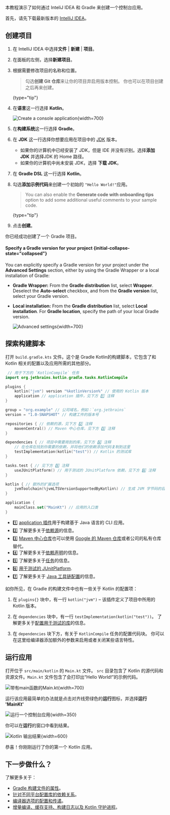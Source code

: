 [//]: # (title: 以 Gradle 与 Kotlin/JVM 入门)

本教程演示了如何通过 InteliJ IDEA 和 Gradle 来创建一个控制台应用。

首先，请先下载最新版本的 [IntelliJ IDEA](https://www.jetbrains.com/idea/download/index.html)。

## 创建项目

1. 在 IntelliJ IDEA 中选择**文件** | **新建** | **项目**。
2. 在面板的左侧，选择**新建项目**。
3. 根据需要修改项目的名称和位置。

   > 勾选**创建 Git 仓库**来让你的项目弃启用版本控制。
   > 你也可以在项目创建之后再来创建。
   > 
   {type="tip"}

4. 在**语言**这一行选择 **Kotlin**。

   ![Create a console application](jvm-new-gradle-project.png){width=700}

5. 在**构建系统**这一行选择 **Gradle**。
6. 在 **JDK** 这一行选择你想要应用在项目中的 [JDK](https://www.oracle.com/java/technologies/downloads/)
   版本。
    * 如果你的计算机中已经安装了 JDK，但是 IDE 并没有识别。选择**添加 JDK** 并选择<!--
      -->JDK 的 Home 路径。
    * 如果你的计算机中尚未安装 JDK，选择 **下载 JDK**。

7. 在 **Gradle DSL** 这一行选择 **Kotlin**。
8. 勾选**添加示例代码**来创建一个初始的 `"Hello World!"`应用。

   > You can also enable the **Generate code with onboarding tips** option to add some additional useful comments to your
   > sample code.
   >
   {type="tip"}

10. 点击**创建**。

你已经成功创建了一个 Gradle 项目。

#### Specify a Gradle version for your project {initial-collapse-state="collapsed"}

You can explicitly specify a Gradle version for your project under the **Advanced Settings** section, either by using the Gradle Wrapper or a local installation of Gradle:
* **Gradle Wrapper:** From the **Gradle distribution** list,  select **Wrapper**. Deselect the **Auto-select** checkbox, and from the **Gradle version** list, select your Gradle version.
* **Local installation:** From the **Gradle distribution** list, select **Local installation**.  For **Gradle location**, specify the path of your local Gradle version.

   ![Advanced settings](jvm-new-gradle-project-advanced.png){width=700}

## 探索构建脚本

打开 `build.gradle.kts` 文件。这个是 Gradle Kotlin的构建脚本，它包含了和 Kotlin 相关的配置以及应用所需的其他部分。

```kotlin
 // 用于下方的 `KotlinCompile` 任务
import org.jetbrains.kotlin.gradle.tasks.KotlinCompile

plugins {
    kotlin("jvm") version "%kotlinVersion%" // 使用的 Kotlin 版本
    application // application 插件，见下方 1️⃣ 注释
}

group = "org.example" // 公司域名，例如：`org.jetbrains`
version = "1.0-SNAPSHOT" // 构建工件的版本号

repositories { // 依赖的源，见下方 2️⃣ 注释
    mavenCentral() // Maven 中心仓库，见下方 3️⃣ 注释
}

dependencies { // 项目中需要用到的库，见下方 4️⃣ 注释
    // 在仓库在找到你需要的依赖，并将他们的依赖添加代码复制到这里
    testImplementation(kotlin("test")) // Kotlin 的测试库
}

tasks.test { // 见下方 5️⃣ 注释
    useJUnitPlatform() // 用于测试的 JUnitPlatform 依赖，见下方 6️⃣ 注释
}

kotlin { // 额外的扩展选项
    jvmToolchain(%jvmLTSVersionSupportedByKotlin%) // 生成 JVM 字节码的目标版本，见下方 7️⃣ 注释
}

application {
    mainClass.set("MainKt") // 应用的入口类
}
```

* 1️⃣ [application 插件](https://docs.gradle.org/current/userguide/application_plugin.html)用于构建基于 Java 语言的 CLI 应用。
* 2️⃣ 了解更多关于[依赖源](https://docs.gradle.org/current/userguide/declaring_repositories.html)的信息。
* 3️⃣ [Maven 中心仓库](https://central.sonatype.com/)也可以使用 [Google 的 Maven 仓库](https://maven.google.com/)或者公司的私有仓库替代。
* 4️⃣ 了解更多关于[依赖声明](https://docs.gradle.org/current/userguide/declaring_dependencies.html)的信息。
* 5️⃣ 了解更多关于[任务](https://docs.gradle.org/current/dsl/org.gradle.api.Task.html)的信息。
* 6️⃣ [用于测试的 JUnitPlatform](https://docs.gradle.org/current/javadoc/org/gradle/api/tasks/testing/Test.html#useJUnitPlatform).
* 7️⃣ 了解更多关于 [Java 工具链配置](gradle-configure-project.md#gradle-java-toolchains-support)的信息。

如你所见，在 Gradle 的构建文件中也有一些关于 Kotlin 的配置项：

1. 在 `plugins{}` 块中，有一行 `kotlin("jvm")` – 该插件定义了项目中所用的 Kotlin 版本。

2. 在 `dependencies` 块中，有一行 `testImplementation(kotlin("test"))`。
   了解更多关于[配置用于测试的库](gradle-configure-project.md#set-dependencies-on-test-libraries)的信息。

3. 在 `dependencies` 块下方，有关于 `KotlinCompile` 任务的配置代码块。
   你可以在这里给编译器添加额外的参数来启用或者关闭某些语言特性。

## 运行应用

打开位于 `src/main/kotlin` 的 `Main.kt` 文件。
`src` 目录包含了 Kotlin 的源代码和资源文件。`Main.kt` 文件包含了会打印出<!--
-->“Hello World!”的示例代码。

![带有main函数的Main.kt](jvm-main-kt-initial-gradle.png){width=700}

运行该应用最简单的办法就是点击对齐线旁绿色的**运行**图标，并选择**运行 'MainKt'**

![运行一个控制台应用](jvm-run-app-gradle.png){width=350}

你可以在**运行**的窗口中看到结果。

![Kotlin 输出结果](jvm-output-gradle.png){width=600}

恭喜！你刚刚运行了你的第一个 Kotlin 应用。

## 下一步做什么？

了解更多关于：
* [Gradle 构建文件的属性](https://docs.gradle.org/current/dsl/org.gradle.api.Project.html#N14E9A)。
* [针对不同平台配置库的依赖关系](gradle-configure-project.md)。
* [编译器选项的配置和传递](gradle-compiler-options.md)。
* [增量编译、缓存支持、构建日志以及 Kotlin 守护进程](gradle-compilation-and-caches.md)。
